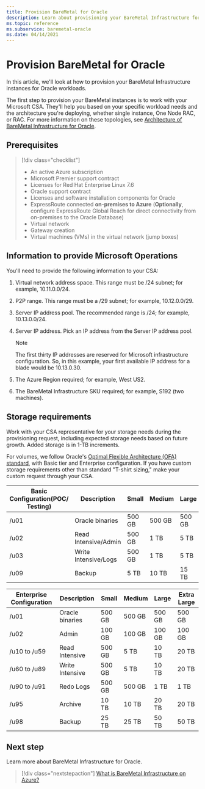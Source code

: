 ```yaml
---
title: Provision BareMetal for Oracle
description: Learn about provisioning your BareMetal Infrastructure for Oracle.
ms.topic: reference
ms.subservice: baremetal-oracle
ms.date: 04/14/2021
---
```


# Provision BareMetal for Oracle

In this article, we'll look at how to provision your BareMetal Infrastructure instances for Oracle workloads. 

The first step to provision your BareMetal instances is to work with your Microsoft CSA. They'll help you based on your specific workload needs and the architecture you're deploying, whether single instance, One Node RAC, or RAC. For more information on these topologies, see [Architecture of BareMetal Infrastructure for Oracle](oracle-baremetal-architecture.md).

## Prerequisites

> [!div class="checklist"]
> * An active Azure subscription
> * Microsoft Premier support contract
> * Licenses for Red Hat Enterprise Linux 7.6
> * Oracle support contract 
> * Licenses and software installation components for Oracle
> * ExpressRoute connected **on-premises to Azure** (**Optionally**, configure ExpressRoute Global Reach for direct connectivity from on-premises to the Oracle Database)   
> * Virtual network
> * Gateway creation
> * Virtual machines (VMs) in the virtual network (jump boxes)

## Information to provide Microsoft Operations

You'll need to provide the following information to your CSA:

1. Virtual network address space. This range must be /24 subnet; for example, 10.11.0.0/24.
2. P2P range. This range must be a /29 subnet; for example, 10.12.0.0/29.
3. Server IP address pool. The recommended range is /24; for example, 10.13.0.0/24.
4. Server IP address. Pick an IP address from the Server IP address pool.

    > [!Note] 
    > The first thirty IP addresses are reserved for Microsoft infrastructure configuration. So, in this example, your first available IP address for a blade would be 10.13.0.30.

5. The Azure Region required; for example, West US2.
6. The BareMetal Infrastructure SKU required; for example, S192 (two machines).

## Storage requirements

Work with your CSA representative for your storage needs during the provisioning request, including expected storage needs based on future growth. Added storage is in 1-TB increments.

For volumes, we follow Oracle's [Optimal Flexible Architecture (OFA) standard](https://docs.oracle.com/en/database/oracle/oracle-database/19/ladbi/about-the-optimal-flexible-architecture-standard.html#GUID-6619CDB7-9667-426E-8471-5A996707D093), with Basic tier and Enterprise configuration. If you have custom storage requirements other than standard "T-shirt sizing," make your custom request through your CSA.

| Basic Configuration(POC/ Testing) | Description | Small | Medium | Large |
| --- | --- | --- | --- | --- |
| /u01 | Oracle binaries | 500 GB | 500 GB | 500 GB |
| /u02 | Read Intensive/Admin | 500 GB | 1 TB | 5 TB |
| /u03 | Write Intensive/Logs | 500 GB | 1 TB | 5 TB |
| /u09 | Backup | 5 TB | 10 TB | 15 TB |

| Enterprise Configuration | Description | Small | Medium | Large | Extra Large |
| --- | --- | --- | --- | --- | --- |
| /u01 | Oracle binaries | 500 GB | 500 GB | 500 GB | 500 GB |
| /u02 | Admin | 100 GB | 100 GB | 100 GB | 100 GB |
| /u10 to /u59 | Read Intensive | 500 GB | 5 TB | 10 TB | 20 TB |
| /u60 to /u89 | Write Intensive | 500 GB | 5 TB | 10 TB | 20 TB |
| /u90 to /u91 | Redo Logs | 500 GB | 500 GB | 1 TB | 1 TB |
| /u95 | Archive | 10 TB | 10 TB | 20 TB | 20 TB |
| /u98 | Backup | 25 TB | 25 TB | 50 TB | 50 TB |

## Next step

Learn more about BareMetal Infrastructure for Oracle.

> [!div class="nextstepaction"]
> [What is BareMetal Infrastructure on Azure?](../../concepts-baremetal-infrastructure-overview.md)
